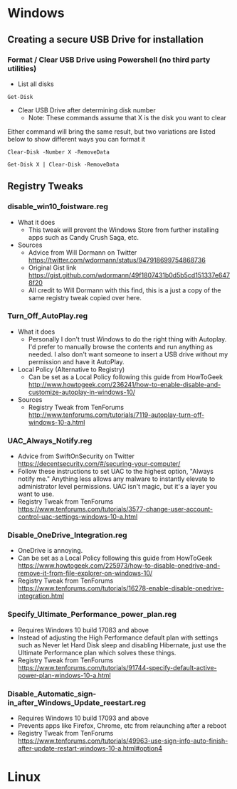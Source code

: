 # Windows

## Creating a secure USB Drive for installation

### Format / Clear USB Drive using Powershell (no third party utilities)

* List all disks

`Get-Disk`

* Clear USB Drive after determining disk number
  * Note: These commands assume that X is the disk you want to clear

Either command will bring the same result, but two variations are listed below to show different ways you can format it

`Clear-Disk -Number X -RemoveData`

`Get-Disk X | Clear-Disk -RemoveData`


## Registry Tweaks

### disable_win10_foistware.reg
* What it does
  * This tweak will prevent the Windows Store from further installing apps such as Candy Crush Saga, etc.
* Sources
  * Advice from Will Dormann on Twitter https://twitter.com/wdormann/status/947918699754868736 
  * Original Gist link https://gist.github.com/wdormann/49f1807431b0d5b5cd151337e6478f20
  * All credit to Will Dormann with this find, this is a just a copy of the same registry tweak copied over here.

### Turn_Off_AutoPlay.reg
* What it does
  * Personally I don't trust Windows to do the right thing with Autoplay. I'd prefer to manually browse the contents and run anything as needed. I also don't want someone to insert a USB drive without my permission and have it AutoPlay.
* Local Policy (Alternative to Registry)
  * Can be set as a Local Policy following this guide from HowToGeek http://www.howtogeek.com/236241/how-to-enable-disable-and-customize-autoplay-in-windows-10/ 
* Sources
  * Registry Tweak from TenForums http://www.tenforums.com/tutorials/7119-autoplay-turn-off-windows-10-a.html

### UAC_Always_Notify.reg
* Advice from SwiftOnSecurity on Twitter https://decentsecurity.com/#/securing-your-computer/ 
* Follow these instructions to set UAC to the highest option, "Always notify me." Anything less allows any malware to instantly elevate to administrator level permissions. UAC isn't magic, but it's a layer you want to use.
* Registry Tweak from TenForums https://www.tenforums.com/tutorials/3577-change-user-account-control-uac-settings-windows-10-a.html

### Disable_OneDrive_Integration.reg
* OneDrive is annoying.
* Can be set as a Local Policy following this guide from HowToGeek https://www.howtogeek.com/225973/how-to-disable-onedrive-and-remove-it-from-file-explorer-on-windows-10/
* Registry Tweak from TenForums https://www.tenforums.com/tutorials/16278-enable-disable-onedrive-integration.html


### Specify_Ultimate_Performance_power_plan.reg
* Requires Windows 10 build 17083 and above
* Instead of adjusting the High Performance default plan with settings such as Never let Hard Disk sleep and disabling Hibernate, just use the Ultimate Performance plan which solves these things.
* Registry Tweak from TenForums https://www.tenforums.com/tutorials/91744-specify-default-active-power-plan-windows-10-a.html 

### Disable_Automatic_sign-in_after_Windows_Update_reestart.reg
* Requires Windows 10 build 17093 and above
* Prevents apps like Firefox, Chrome, etc from relaunching after a reboot
* Registry Tweak from TenForums https://www.tenforums.com/tutorials/49963-use-sign-info-auto-finish-after-update-restart-windows-10-a.html#option4 


# Linux
